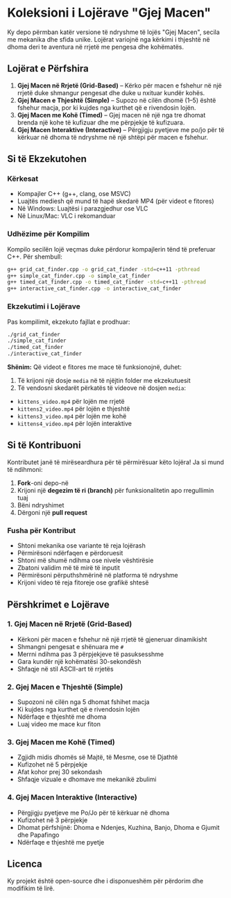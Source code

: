 # Koleksioni i Lojërave "Gjej Macen"

Ky depo përmban katër versione të ndryshme të lojës "Gjej Macen", secila me mekanika dhe sfida unike. Lojërat variojnë nga kërkimi i thjeshtë në dhoma deri te aventura në rrjetë me pengesa dhe kohëmatës.

## Lojërat e Përfshira

1. **Gjej Macen në Rrjetë (Grid-Based)** – Kërko për macen e fshehur në një rrjetë duke shmangur pengesat dhe duke u nxituar kundër kohës.
2. **Gjej Macen e Thjeshtë (Simple)** – Supozo në cilën dhomë (1–5) është fshehur macja, por ki kujdes nga kurthet që e rivendosin lojën.
3. **Gjej Macen me Kohë (Timed)** – Gjej macen në një nga tre dhomat brenda një kohe të kufizuar dhe me përpjekje të kufizuara.
4. **Gjej Macen Interaktive (Interactive)** – Përgjigju pyetjeve me po/jo për të kërkuar në dhoma të ndryshme në një shtëpi për macen e fshehur.

## Si të Ekzekutohen

### Kërkesat

- Kompajler C++ (g++, clang, ose MSVC)
- Luajtës mediesh që mund të hapë skedarë MP4 (për videot e fitores)
- Në Windows: Luajtësi i parazgjedhur ose VLC
- Në Linux/Mac: VLC i rekomanduar

### Udhëzime për Kompilim

Kompilo secilën lojë veçmas duke përdorur kompajlerin tënd të preferuar C++. Për shembull:

```bash
g++ grid_cat_finder.cpp -o grid_cat_finder -std=c++11 -pthread
g++ simple_cat_finder.cpp -o simple_cat_finder
g++ timed_cat_finder.cpp -o timed_cat_finder -std=c++11 -pthread
g++ interactive_cat_finder.cpp -o interactive_cat_finder
```

### Ekzekutimi i Lojërave

Pas kompilimit, ekzekuto fajllat e prodhuar:

```bash
./grid_cat_finder
./simple_cat_finder
./timed_cat_finder
./interactive_cat_finder
```

**Shënim:** Që videot e fitores me mace të funksionojnë, duhet:

1. Të krijoni një dosje `media` në të njëjtin folder me ekzekutuesit
2. Të vendosni skedarët përkatës të videove në dosjen `media`:
- `kittens_video.mp4` për lojën me rrjetë
- `kittens2_video.mp4` për lojën e thjeshtë
- `kittens3_video.mp4` për lojën me kohë
- `kittens4_video.mp4` për lojën interaktive

## Si të Kontribuoni

Kontributet janë të mirëseardhura për të përmirësuar këto lojëra! Ja si mund të ndihmoni:

1. **Fork**-oni depo-në
2. Krijoni një **degezim të ri (branch)** për funksionalitetin apo rregullimin tuaj
3. Bëni ndryshimet
4. Dërgoni një **pull request**

### Fusha për Kontribut

- Shtoni mekanika ose variante të reja lojërash
- Përmirësoni ndërfaqen e përdoruesit
- Shtoni më shumë ndihma ose nivele vështirësie
- Zbatoni validim më të mirë të inputit
- Përmirësoni përputhshmërinë në platforma të ndryshme
- Krijoni video të reja fitoreje ose grafikë shtesë

## Përshkrimet e Lojërave

### 1. Gjej Macen në Rrjetë (Grid-Based)

- Kërkoni për macen e fshehur në një rrjetë të gjeneruar dinamikisht
- Shmangni pengesat e shënuara me `#`
- Merrni ndihma pas 3 përpjekjeve të pasuksesshme
- Gara kundër një kohëmatësi 30-sekondësh
- Shfaqje në stil ASCII-art të rrjetës

### 2. Gjej Macen e Thjeshtë (Simple)

- Supozoni në cilën nga 5 dhomat fshihet macja
- Ki kujdes nga kurthet që e rivendosin lojën
- Ndërfaqe e thjeshtë me dhoma
- Luaj video me mace kur fiton

### 3. Gjej Macen me Kohë (Timed)

- Zgjidh midis dhomës së Majtë, të Mesme, ose të Djathtë
- Kufizohet në 5 përpjekje
- Afat kohor prej 30 sekondash
- Shfaqje vizuale e dhomave me mekanikë zbulimi

### 4. Gjej Macen Interaktive (Interactive)

- Përgjigju pyetjeve me Po/Jo për të kërkuar në dhoma
- Kufizohet në 3 përpjekje
- Dhomat përfshijnë: Dhoma e Ndenjes, Kuzhina, Banjo, Dhoma e Gjumit dhe Papafingo
- Ndërfaqe e thjeshtë me pyetje

## Licenca

Ky projekt është open-source dhe i disponueshëm për përdorim dhe modifikim të lirë.


